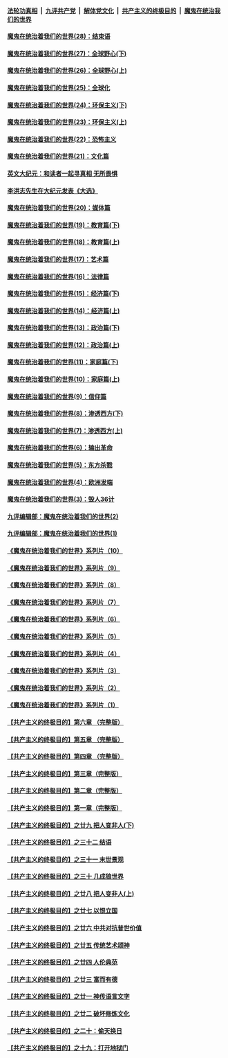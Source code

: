 ####  [法轮功真相](../../../../basic/blob/master/README.md?t=02171631) &nbsp;|&nbsp; [九评共产党](../../../../9ping.md/blob/master/README.md?t=02171631) &nbsp;|&nbsp; [解体党文化](../../../../jtdwh.md/blob/master/README.md?t=02171631)  &nbsp;|&nbsp; [共产主义的终极目的](../../../../gczydzjmd.md/blob/master/README.md?t=02171631) &nbsp;|&nbsp; [魔鬼在统治我们的世界](../../../../mgztzwmdsj.md/blob/master/README.md?t=02171631) 

#### [魔鬼在统治着我们的世界(28)：结束语](../pages/nsc422/n10936246.md?t=02171631) 

#### [魔鬼在统治着我们的世界(27)：全球野心(下)](../pages/nsc422/n10928319.md?t=02171631) 

#### [魔鬼在统治着我们的世界(26)：全球野心(上)](../pages/nsc422/n10900318.md?t=02171631) 

#### [魔鬼在统治着我们的世界(25)：全球化](../pages/nsc422/n10788205.md?t=02171631) 

#### [魔鬼在统治着我们的世界(24)：环保主义(下)](../pages/nsc422/n10695307.md?t=02171631) 

#### [魔鬼在统治着我们的世界(23)：环保主义(上)](../pages/nsc422/n10688613.md?t=02171631) 

#### [魔鬼在统治着我们的世界(22)：恐怖主义](../pages/nsc422/n10614727.md?t=02171631) 

#### [魔鬼在统治着我们的世界(21)：文化篇](../pages/nsc422/n10597706.md?t=02171631) 

#### [英文大纪元：和读者一起寻真相 无所畏惧](../pages/nsc422/n12542027.md?t=02171631) 

#### [李洪志先生在大纪元发表《大选》](../pages/nsc422/n12534746.md?t=02171631) 

#### [魔鬼在统治着我们的世界(20)：媒体篇](../pages/nsc422/n10586579.md?t=02171631) 

#### [魔鬼在统治着我们的世界(19)：教育篇(下)](../pages/nsc422/n10564808.md?t=02171631) 

#### [魔鬼在统治着我们的世界(18)：教育篇(上)](../pages/nsc422/n10526970.md?t=02171631) 

#### [魔鬼在统治着我们的世界(17)：艺术篇](../pages/nsc422/n10499093.md?t=02171631) 

#### [魔鬼在统治着我们的世界(16)：法律篇](../pages/nsc422/n10485969.md?t=02171631) 

#### [魔鬼在统治着我们的世界(15)：经济篇(下)](../pages/nsc422/n10469975.md?t=02171631) 

#### [魔鬼在统治着我们的世界(14)：经济篇(上)](../pages/nsc422/n10457370.md?t=02171631) 

#### [魔鬼在统治着我们的世界(13)：政治篇(下)](../pages/nsc422/n10448270.md?t=02171631) 

#### [魔鬼在统治着我们的世界(12)：政治篇(上)](../pages/nsc422/n10444576.md?t=02171631) 

#### [魔鬼在统治着我们的世界(11)：家庭篇(下)](../pages/nsc422/n10440961.md?t=02171631) 

#### [魔鬼在统治着我们的世界(10)：家庭篇(上)](../pages/nsc422/n10435448.md?t=02171631) 

#### [魔鬼在统治着我们的世界(9)：信仰篇](../pages/nsc422/n10432159.md?t=02171631) 

#### [魔鬼在统治着我们的世界(8)：渗透西方(下)](../pages/nsc422/n10429603.md?t=02171631) 

#### [魔鬼在统治着我们的世界(7)：渗透西方(上)](../pages/nsc422/n10426013.md?t=02171631) 

#### [魔鬼在统治着我们的世界(6)：输出革命](../pages/nsc422/n10421536.md?t=02171631) 

#### [魔鬼在统治着我们的世界(5)：东方杀戮](../pages/nsc422/n10417707.md?t=02171631) 

#### [魔鬼在统治着我们的世界(4)：欧洲发端](../pages/nsc422/n10414890.md?t=02171631) 

#### [魔鬼在统治着我们的世界(3)：毁人36计](../pages/nsc422/n10411583.md?t=02171631) 

#### [九评编辑部：魔鬼在统治着我们的世界(2)](../pages/nsc422/n10410036.md?t=02171631) 

#### [九评编辑部：魔鬼在统治着我们的世界(1)](../pages/nsc422/n10406825.md?t=02171631) 

#### [《魔鬼在统治着我们的世界》系列片（10）](../pages/nsc422/n12292670.md?t=02171631) 

#### [《魔鬼在统治着我们的世界》系列片（9）](../pages/nsc422/n12290859.md?t=02171631) 

#### [《魔鬼在统治着我们的世界》系列片（8）](../pages/nsc422/n12287445.md?t=02171631) 

#### [《魔鬼在统治着我们的世界》系列片（7）](../pages/nsc422/n12283425.md?t=02171631) 

#### [《魔鬼在统治着我们的世界》系列片（6）](../pages/nsc422/n12282314.md?t=02171631) 

#### [《魔鬼在统治着我们的世界》系列片（5）](../pages/nsc422/n12281419.md?t=02171631) 

#### [《魔鬼在统治着我们的世界》系列片（4）](../pages/nsc422/n12274024.md?t=02171631) 

#### [《魔鬼在统治着我们的世界》系列片（3）](../pages/nsc422/n12271322.md?t=02171631) 

#### [《魔鬼在统治着我们的世界》系列片（2）](../pages/nsc422/n12269049.md?t=02171631) 

#### [《魔鬼在统治着我们的世界》系列片（1）](../pages/nsc422/n12267575.md?t=02171631) 

#### [【共产主义的终极目的】第六章 （完整版）](../pages/nsc422/n11428913.md?t=02171631) 

#### [【共产主义的终极目的】第五章 （完整版）](../pages/nsc422/n11428912.md?t=02171631) 

#### [【共产主义的终极目的】第四章 （完整版）](../pages/nsc422/n11428907.md?t=02171631) 

#### [【共产主义的终极目的】第三章（完整版）](../pages/nsc422/n11428848.md?t=02171631) 

#### [【共产主义的终极目的】第二章（完整版）](../pages/nsc422/n11428831.md?t=02171631) 

#### [【共产主义的终极目的】第一章（完整版）](../pages/nsc422/n11417651.md?t=02171631) 

#### [【共产主义的终极目的】之廿九 把人变非人(下)](../pages/nsc422/n11344140.md?t=02171631) 

#### [【共产主义的终极目的】之三十二 结语](../pages/nsc422/n11360535.md?t=02171631) 

#### [【共产主义的终极目的】之三十一 末世景观](../pages/nsc422/n11351129.md?t=02171631) 

#### [【共产主义的终极目的】之三十 几成狼世界](../pages/nsc422/n11348280.md?t=02171631) 

#### [【共产主义的终极目的】之廿八 把人变非人(上)](../pages/nsc422/n11340492.md?t=02171631) 

#### [【共产主义的终极目的】之廿七 以恨立国](../pages/nsc422/n11336944.md?t=02171631) 

#### [【共产主义的终极目的】之廿六 中共对抗普世价值](../pages/nsc422/n11324785.md?t=02171631) 

#### [【共产主义的终极目的】之廿五 传统艺术颂神](../pages/nsc422/n11296396.md?t=02171631) 

#### [【共产主义的终极目的】之廿四 人伦典范](../pages/nsc422/n11296397.md?t=02171631) 

#### [【共产主义的终极目的】之廿三 富而有德](../pages/nsc422/n11283598.md?t=02171631) 

#### [【共产主义的终极目的】之廿一 神传语言文字](../pages/nsc422/n11263265.md?t=02171631) 

#### [【共产主义的终极目的】之廿二 破坏修炼文化](../pages/nsc422/n11245728.md?t=02171631) 

#### [【共产主义的终极目的】之二十：偷天换日](../pages/nsc422/n11238846.md?t=02171631) 

#### [【共产主义的终极目的】之十九：打开地狱门](../pages/nsc422/n11206376.md?t=02171631) 

